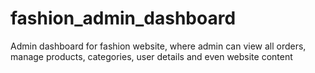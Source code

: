 # fashion_admin_dashboard
Admin dashboard for fashion website, where admin can view all orders, manage products, categories, user details and even website content
